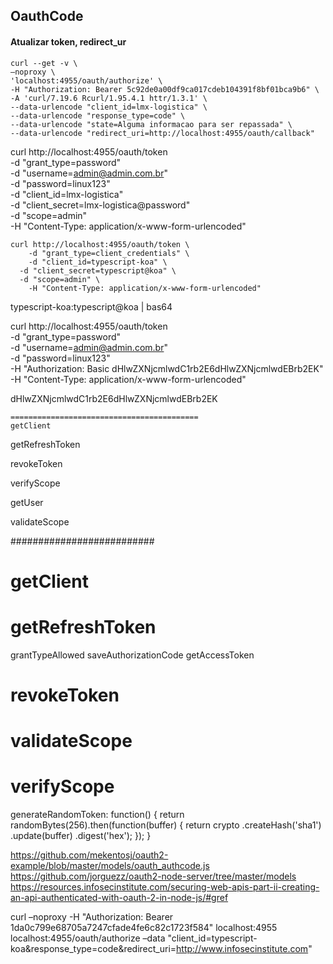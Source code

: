    ## OauthCode
 #### Atualizar token, redirect_ur 
    curl --get -v \
    –noproxy \
    'localhost:4955/oauth/authorize' \
    -H "Authorization: Bearer 5c92de0a00df9ca017cdeb104391f8bf01bca9b6" \
    -A 'curl/7.19.6 Rcurl/1.95.4.1 httr/1.3.1' \
    --data-urlencode "client_id=lmx-logistica" \
    --data-urlencode "response_type=code" \
    --data-urlencode "state=Alguma informacao para ser repassada" \
    --data-urlencode "redirect_uri=http://localhost:4955/oauth/callback"


  curl http://localhost:4955/oauth/token \
        -d "grant_type=password" \
        -d "username=admin@admin.com.br" \
        -d "password=linux123" \
        -d "client_id=lmx-logistica" \
        -d "client_secret=lmx-logistica@password" \
        -d "scope=admin" \
        -H "Content-Type: application/x-www-form-urlencoded"

    curl http://localhost:4955/oauth/token \
	    -d "grant_type=client_credentials" \
	    -d "client_id=typescript-koa" \
      -d "client_secret=typescript@koa" \
      -d "scope=admin" \
	    -H "Content-Type: application/x-www-form-urlencoded"


typescript-koa:typescript@koa | bas64

curl http://localhost:4955/oauth/token \
	-d "grant_type=password" \
	-d "username=admin@admin.com.br" \
	-d "password=linux123" \
	-H "Authorization: Basic dHlwZXNjcmlwdC1rb2E6dHlwZXNjcmlwdEBrb2EK" \
	-H "Content-Type: application/x-www-form-urlencoded"

dHlwZXNjcmlwdC1rb2E6dHlwZXNjcmlwdEBrb2EK


    ==========================================
    getClient

getRefreshToken

revokeToken

verifyScope

getUser

validateScope



##########################

# getClient
# getRefreshToken
grantTypeAllowed
saveAuthorizationCode
getAccessToken
# revokeToken
# validateScope
# verifyScope


generateRandomToken: function() {
    return randomBytes(256).then(function(buffer) {
      return crypto
        .createHash('sha1')
        .update(buffer)
        .digest('hex');
    });
  }



https://github.com/mekentosj/oauth2-example/blob/master/models/oauth_authcode.js
https://github.com/jorguezz/oauth2-node-server/tree/master/models
https://resources.infosecinstitute.com/securing-web-apis-part-ii-creating-an-api-authenticated-with-oauth-2-in-node-js/#gref

curl –noproxy -H "Authorization: Bearer 1da0c799e68705a7247cfade4fe6c82c1723f584" localhost:4955 localhost:4955/oauth/authorize –data "client_id=typescript-koa&response_type=code&redirect_uri=http://www.infosecinstitute.com"